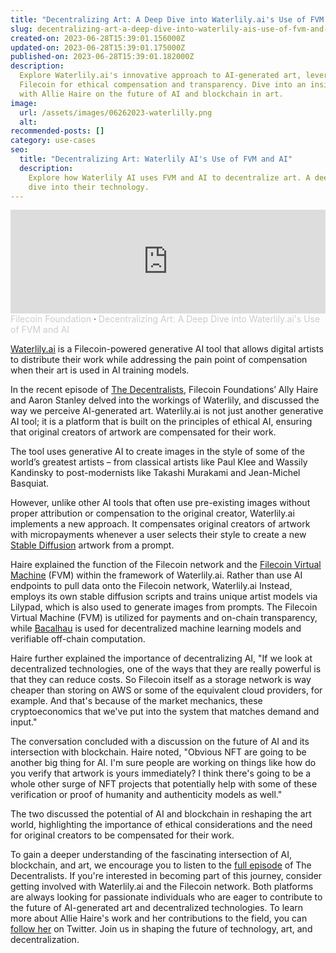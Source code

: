 ```yaml
---
title: "Decentralizing Art: A Deep Dive into Waterlily.ai's Use of FVM and AI"
slug: decentralizing-art-a-deep-dive-into-waterlily-ais-use-of-fvm-and-ai
created-on: 2023-06-28T15:39:01.156000Z
updated-on: 2023-06-28T15:39:01.175000Z
published-on: 2023-06-28T15:39:01.182000Z
description:
  Explore Waterlily.ai's innovative approach to AI-generated art, leveraging
  Filecoin for ethical compensation and transparency. Dive into an insightful conversation
  with Allie Haire on the future of AI and blockchain in art.
image:
  url: /assets/images/06262023-waterlilly.png
  alt:
recommended-posts: []
category: use-cases
seo:
  title: "Decentralizing Art: Waterlily AI's Use of FVM and AI"
  description:
    Explore how Waterlily AI uses FVM and AI to decentralize art. A deep
    dive into their technology.
---
```


<iframe
  width="100%"
  height="166"
  scrolling="no"
  frameborder="no"
  allow="autoplay"
  src="https://w.soundcloud.com/player/?url=https%3A//api.soundcloud.com/tracks/1552122538&color=%23193396&auto_play=false&hide_related=false&show_comments=true&show_user=true&show_reposts=false&show_teaser=true">
</iframe>
<div>
  <a href="https://soundcloud.com/filecoin-foundation" title="Filecoin Foundation" target="_blank" style="color: #cccccc; text-decoration: none;">Filecoin Foundation</a> ·
  <a href="https://soundcloud.com/filecoin-foundation/decentralizing-art-a-deep-dive-into-waterlilyais-use-of-fvm-and-ai" title="Decentralizing Art: A Deep Dive into Waterlily.ai's Use of FVM and AI" target="_blank" style="color: #cccccc; text-decoration: none;">Decentralizing Art: A Deep Dive into Waterlily.ai's Use of FVM and AI</a>
</div>

[Waterlily.ai](http://waterlily.ai) is a Filecoin-powered generative AI tool that allows digital artists to distribute their work while addressing the pain point of compensation when their art is used in AI training models.

In the recent episode of [The Decentralists](https://twitter.com/i/spaces/1LyxBqNjXVkJN), Filecoin Foundations’ Ally Haire and Aaron Stanley delved into the workings of Waterlily, and discussed the way we perceive AI-generated art. Waterlily.ai is not just another generative AI tool; it is a platform that is built on the principles of ethical AI, ensuring that original creators of artwork are compensated for their work.

The tool uses generative AI to create images in the style of some of the world’s greatest artists – from classical artists like Paul Klee and Wassily Kandinsky to post-modernists like Takashi Murakami and Jean-Michel Basquiat.

However, unlike other AI tools that often use pre-existing images without proper attribution or compensation to the original creator, Waterlily.ai implements a new approach. It compensates original creators of artwork with micropayments whenever a user selects their style to create a new [Stable Diffusion](https://en.wikipedia.org/wiki/Stable_Diffusion) artwork from a prompt.

Haire explained the function of the Filecoin network and the [Filecoin Virtual Machine](https://fvm.filecoin.io/) (FVM) within the framework of Waterlily.ai. Rather than use AI endpoints to pull data onto the Filecoin network, Waterlily.ai Instead, employs its own stable diffusion scripts and trains unique artist models via Lilypad, which is also used to generate images from prompts. The Filecoin Virtual Machine (FVM) is utilized for payments and on-chain transparency, while [Bacalhau](https://www.bacalhau.org/) is used for decentralized machine learning models and verifiable off-chain computation.

Haire further explained the importance of decentralizing AI, "If we look at decentralized technologies, one of the ways that they are really powerful is that they can reduce costs. So Filecoin itself as a storage network is way cheaper than storing on AWS or some of the equivalent cloud providers, for example. And that's because of the market mechanics, these cryptoeconomics that we've put into the system that matches demand and input."

The conversation concluded with a discussion on the future of AI and its intersection with blockchain. Haire noted, "Obvious NFT are going to be another big thing for AI. I'm sure people are working on things like how do you verify that artwork is yours immediately? I think there's going to be a whole other surge of NFT projects that potentially help with some of these verification or proof of humanity and authenticity models as well."

The two discussed the potential of AI and blockchain in reshaping the art world, highlighting the importance of ethical considerations and the need for original creators to be compensated for their work.

To gain a deeper understanding of the fascinating intersection of AI, blockchain, and art, we encourage you to listen to the [full episode](https://twitter.com/i/spaces/1LyxBqNjXVkJN) of The Decentralists. If you're interested in becoming part of this journey, consider getting involved with Waterlily.ai and the Filecoin network. Both platforms are always looking for passionate individuals who are eager to contribute to the future of AI-generated art and decentralized technologies. To learn more about Allie Haire's work and her contributions to the field, you can [follow her](https://twitter.com/DeveloperAlly) on Twitter. Join us in shaping the future of technology, art, and decentralization.
